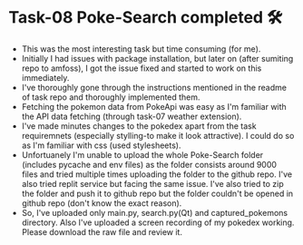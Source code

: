 # Task-08 Poke-Search completed 🛠️

- This was the most interesting task but time consuming (for me).
- Initially I had issues with package installation, but later on (after sumiting repo to amfoss), I got the issue fixed and started to work on this immediately.
- I've thoroughly gone through the instructions mentioned in the readme of task repo and thoroughly implemented them.
- Fetching the pokemon data from PokeApi was easy as I'm familiar with the API data fetching (through task-07 weather extension).
- I've made minutes changes to the pokedex apart from the task requiremnets (especially stylling-to make it look attractive). I could do so as I'm familiar with css (used stylesheets).
- Unfortuanely I'm unable to upload the whole Poke-Search folder (includes pycache and env files) as the folder consists around 9000 files and tried multiple times uploading the folder to the github repo. I've also tried replit service but facing the same issue. I've also tried to zip the folder and push it to github repo but the folder couldn't be opened in github repo (don't know the exact reason).
- So, I've uploaded only main.py, search.py(Qt) and captured_pokemons directory. Also I've uploaded a screen recording of my pokedex working. Please download the raw file and review it.
